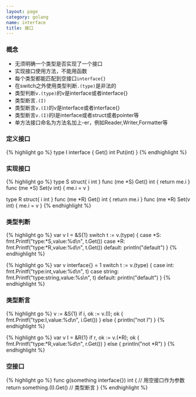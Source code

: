 ```yaml
---
layout: page
category: golang
name: interface
title: 接口
---
```


### 概念
* 无须明确一个类型是否实现了一个接口
* 实现接口使用方法，不能用函数
* 每个类型都能匹配到空接口`interface{}`
* 在switch之外使用类型判断`.(type)`是非法的
* 类型判断`v.(type)`的v是interface或者interface{}
* 类型断言`.(I)`
* 类型断言`v.(I)`的v是interface或者interface{}
* 类型断言`v.(I)`的I是interface或者struct或者pointer等
* 单方法接口命名为方法名加上-er，例如Reader,Writer,Formatter等

### 定义接口
{% highlight go %}
type I interface {
    Get() int
    Put(int)
}
{% endhighlight %}

### 实现接口
{% highlight go %}
type S struct{ i int }
func (me *S) Get() int  { return me.i }
func (me *S) Set(v int) { me.i = v }

type R struct{ i int }
func (me *R) Get() int  { return me.i }
func (me *R) Set(v int) { me.i = v }
{% endhighlight %}

### 类型判断
{% highlight go %}
var v I = &S{1}
switch t := v.(type) {
case *S:
	fmt.Printf("type:*S,value:%d\n", t.Get())
case *R:
	fmt.Printf("type:*R,value:%d\n", t.Get())
default:
	println("default")
}
{% endhighlight %}


{% highlight go %}
var v interface{} = 1
switch t := v.(type) {
case int:
	fmt.Printf("type:int,value:%d\n", t)
case string:
	fmt.Printf("type:string,value:%s\n", t)
default:
	println("default")
}
{% endhighlight %}

### 类型断言
{% highlight go %}
v := &S{1}
if i, ok := v.(I); ok {
	fmt.Printf("type:I,value:%d\n", i.Get())
} else {
	println("not I")
}
{% endhighlight %}


{% highlight go %}
var v I = &R{1}
if r, ok := v.(*R); ok {
	fmt.Printf("type:*R,value:%d\n", r.Get())
} else {
	println("not *R")
}
{% endhighlight %}

### 空接口
{% highlight go %}
func g(something interface{}) int { // 用空接口作为参数
    return something.(I).Get() // 类型断言
}
{% endhighlight %}

